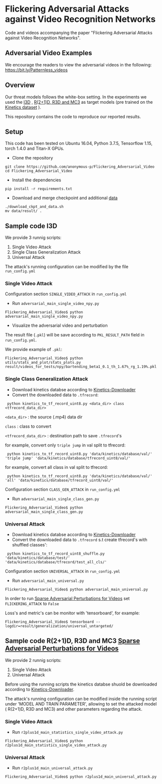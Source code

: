 # Flickering Adversarial Attacks against Video Recognition Networks
Code and videos accompanying the paper "Flickering Adversarial Attacks against Video Recognition Networks".


## Adversarial Video Examples
We encourage the readers to view the adversarial videos in the following:
https://bit.ly/Patternless_videos


## Overview
<!---
![](bartending_beta1_0.1_th_1.67__rg_1.19.gif)
-->

Our threat models follows the white-box setting. In the experiments we used the [I3D](https://arxiv.org/abs/1705.07750) , [R(2+1)D, R3D and MC3](https://arxiv.org/abs/1711.11248) as target models (pre trained on the [Kinetics dataset](www.deepmind.com/kinetics) ).

This repository contains the code to reproduce our reported results.


## Setup

This code has been tested on Ubuntu 16.04, Python 3.7.5, Tensorflow 1.15, torch  1.4.0 and Titan-X GPUs.

- Clone the repository 

```
git clone https://github.com/anonymous-p/Flickering_Adversarial_Video
cd Flickering_Adversarial_Video

```

- Install the dependencies
```
pip install -r requirements.txt
```

- Download and merge checkpoint and additional [data](https://www.dropbox.com/sh/ilbsy3bwk5k5tn4/AADxk11U_EDalu467igLfX2wa?dl=0) 
   
```
./download_ckpt_and_data.sh
mv data/result/ .
```
   
## Sample code I3D

We provide 3 runnig scripts:

1. Single Video Attack
2. Single Class Generalization Attack
3. Universal Attack

The attack's running configuration can be modified by the file `run_config.yml`


### Single Video Attack

Configuration section `SINGLE_VIDEO_ATTACK` in `run_config.yml`
- Run `adversarial_main_single_video_npy.py`
```
Flickering_Adversarial_Video$ python adversarial_main_single_video_npy.py
```

- Visualize the adversarial video and perturbation

The result file (`.pkl`) will be save according to `PKL_RESULT_PATH` field in `run_config.yml`.

We provide example of `.pkl`:
```
Flickering_Adversarial_Video$ python utils/stats_and_plot/stats_plots.py result/videos_for_tests/npy/bartending_beta1_0.1_th_1.67%_rg_1.19%.pkl
```

### Single Class Generalization Attack

- Download kinetics databse according to [Kinetics-Downloader](data/kinetics/README.md)
- Convert the downloaded data to `.tfrecord`:

```
 python kinetics_to_tf_record_uint8.py <data_dir> class <tfrecord_data_dir> 
```
`<data_dir>` : the source (.mp4) data dir 

`class` : class to convert

 `<tfrecord_data_dir>` : destination path to save `.tfrecord`'s
 

for example, convert only `triple jump` in val split to tfrecord:  

```
 python kinetics_to_tf_record_uint8.py 'data/kinetics/database/val/' 'triple jump' 'data/kinetics/database/tfrecord_uint8/val/' 
```

for example, convert all class in val split to tfrecord:  

```
 python kinetics_to_tf_record_uint8.py 'data/kinetics/database/val/' 'all' 'data/kinetics/database/tfrecord_uint8/val/' 
```

Configuration section `CLASS_GEN_ATTACK` in `run_config.yml`
- Run `adversarial_main_single_class_gen.py`
```
Flickering_Adversarial_Video$ python adversarial_main_single_class_gen.py
```

### Universal Attack

- Download kinetics databse according to [Kinetics-Downloader](data/kinetics/README.md)
- Convert the downloaded data to `.tfrecord` s.t create tfrecord's with shuffled classes':

```
 python kinetics_to_tf_record_uint8_shuffle.py 'data/kinetics/database/test/' 'data/kinetics/database/tfrecord/test_all_cls/' 
```
Configuration section `UNIVERSAL_ATTACK` in `run_config.yml`
- Run `adversarial_main_universal.py`
```
Flickering_Adversarial_Video$ python adversarial_main_universal.py
```
In order to run [Sparse Adversarial Perturbations for Videos]( https://arxiv.org/pdf/1803.02536.pdf) 
set `FLICKERING_ATTACK` to `False`

Loss's and metric's can be monitor with 'tensorboard', for example:
```
Flickering_Adversarial_Video$ tensorboard --logdir=result/generalization/universal_untargeted/
```
## Sample code R(2+1)D, R3D and MC3 [Sparse Adversarial Perturbations for Videos]( https://arxiv.org/pdf/1803.02536.pdf) 
We provide 2 runnig scripts:

1. Single Video Attack
2. Universal Attack

Before using the running scripts the kinetics databse shuold be downloaded according to [Kinetics-Downloader](data/kinetics/README.md).

The attack's running configuration can be modified inside the running script under 'MODEL AND TRAIN PARAMETER', allowing to set the attacked model ( R(2+1)D, R3D and MC3) and other parameters regarding the attack.

### Single Video Attack

- Run `r2plus1d_main_statistics_single_video_attack.py`
```
Flickering_Adversarial_Video$ python r2plus1d_main_statistics_single_video_attack.py
```
### Universal Attack

- Run `r2plus1d_main_universal_attack.py`
```
Flickering_Adversarial_Video$ python r2plus1d_main_universal_attack.py
```
